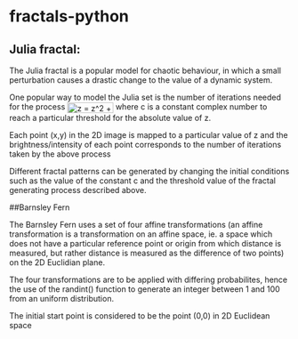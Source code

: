 # fractals-python
## Julia fractal:

The Julia fractal is a popular model for chaotic behaviour, in which a small perturbation causes a drastic change to the value of a dynamic 
system.

One popular way to model the Julia set is the number of iterations needed for the process <img src="https://bit.ly/3cFIZ8d" align="center" border="0" alt="z = z^2 + c" width="83" height="19" /> where c is a constant complex number
to reach a particular threshold for the absolute value of z.

Each point (x,y) in the 2D image is mapped to a particular value of z and the brightness/intensity of each point corresponds to the number of
iterations taken by the above process

Different fractal patterns can be generated by changing the initial conditions such as the value of the constant c and the threshold value of the fractal generating process described above.

##Barnsley Fern

The Barnsley Fern uses a set of four affine transformations (an affine transformation is a transformation on an affine space, ie. a space which does not have a particular reference point or origin from which distance is measured, but rather distance is measured as the difference of two points) on the 2D Euclidian plane. 

The four transformations are to be applied with differing probabilites, hence the use of the randint() function to generate an integer 
between 1 and 100 from an uniform distribution. 

The initial start point is considered to be the point (0,0) in 2D Euclidean space
